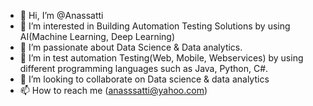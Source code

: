 - 👋 Hi, I’m @Anassatti
- 👀 I’m interested in Building Automation Testing Solutions by using AI(Machine Learning, Deep Learning)
- 🌱 I’m passionate about Data Science & Data analytics.
- 🌱 I’m in test automation Testing(Web, Mobile, Webservices) by using different programming languages such as Java, Python, C#.
- 💞️ I’m looking to collaborate on Data science & data analytics 
- 📫 How to reach me (anasssatti@yahoo.com)

<!---
Anassatti/Anassatti is a ✨ special ✨ repository because its `README.md` (this file) appears on your GitHub profile.
You can click the Preview link to take a look at your changes.
--->
